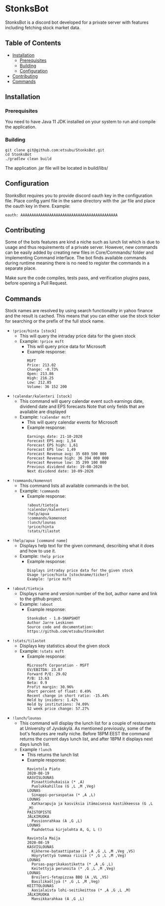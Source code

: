 # StonksBot

StonksBot is a discord bot developed for a private server with features including fetching stock market data.

## Table of Contents

  * [Installation](#Installation)
    * [Prerequisites](#Prerequisites)
    * [Building](#Building)
    * [Configuration](#Configuration)
  * [Contributing](#Contributing)
  * [Commands](#Commands)

## Installation

### Prerequisites
You need to have Java 11 JDK installed on your system to run and compile the application.

### Building

```
git clone git@github.com:etsubu/StonksBot.git
cd StonksBot
./gradlew clean build
```

The application .jar file will be located in build/libs/

## Configuration

StonksBot requires you to provide discord oauth key in the configuration file. 
Place config.yaml file in the same directory with the .jar file and place the oauth key in there. 
Example: 

```
oauth: AAAAAAAAAAAAAAAAAAAAAAAAAAAAAAAAAAAAAAAAAAAA
```

## Contributing

Some of the bots features are kind a niche such as lunch list which is due to usage and thus requirements of a 
private server. However, new commands can be easily added by creating new files in Core/Commands/ folder and 
implementing Command interface. The bot finds available commands during runtime meaning there is no need to register 
the commands in a separate place. 

Make sure the code compiles, tests pass, and verification plugins pass, before opening a Pull Request.

## Commands

Stock names are resolved by using search functionality in yahoo finance and the result is cached. This 
means that you can either use the stock ticker for searching or the prefix of the full stock name.
* `!price/hinta [stock]`
    * This will query the intraday price data for the given stock
    * Example: `!price msft`
        * This will query price data for Microsoft
        * Example response: 
            ```
          MSFT
          Price: 213.02
          Change: -0.73%
          Open: 213.86
          High: 216.25
          Low: 212.85
          Volume: 36 152 200
          ```
* `!calendar/kalenteri [stock]`
    * This command will query calendar event such earnings date, dividend date and EPS forecasts
    Note that only fields that are available are displayed
    * Example: `!calendar msft`
        * This will query calendar events for Microsoft
        * Example response:
            ```
          Earnings date: 21-10-2020
          Forecast EPS avg: 1,54
          Forecast EPS high: 1,61
          Forecast EPS low: 1,49
          Forecast Revenue avg: 35 689 500 000
          Forecast Revenue high: 36 394 000 000
          Forecast Revenue low: 35 299 100 000
          Previous dividend date: 19-08-2020
          Next dividend date: 10-09-2020
          ```
* `!commands/komennot`
   * This command lists all available commands in the bot. 
   * Example: `!commands`
        * Example response:
            ```
          !about/tietoja
          !calendar/kalenteri
          !help/apua
          !commands/komennot
          !lunch/lounas
          !price/hinta
          !stats/tilastot
          ```
* `!help/apua [command name]`
   * Displays help text for the given command, describing what it does and how to use it.
   * Example: `!help price`
        * Example response:
            ```
          Displays intraday price data for the given stock
          Usage !price/hinta [stockname/ticker]
          Example: !price msft
          ```
* `!about/tietoja`
   * Displays name and version number of the bot, author name and link to the github project.
   * Example: `!about`
        * Example response:
            ```
          StonksBot - 1.0-SNAPSHOT
          Author Jarre Leskinen
          Source code and documentation: https://github.com/etsubu/StonksBot
          ```
* `!stats/tilastot`
   * Displays key statistics about the given stock
   * Example: `!stats msft`
        * Example response:
            ```
          Microsoft Corporation - MSFT
          EV/EBITDA: 23.87
          Forward P/E: 29.02
          P/B: 13.63
          Beta: 0.9
          Profit margin: 30.96%
          Short percent of float: 0.49%
          Recent change in short ratio: -15.44%
          Held by insiders: 1.42%
          Held by institutions: 74.09%
          52 week price change: 57.27%
          ```
* `!lunch/lounas`
    * This command will display the lunch list for a couple of restaurants at University of Jyväskylä. 
    As mentioned previously, some of the bot's features are really niche. Before 18PM EEST the command 
    returns the current days lunch list, and after 18PM it displays next days lunch list.
    * Example `!lunch`
        * This returns the lunch list
        * Example response: 
            ```
          Ravintola Piato
          2020-08-19
          KASVISLOUNAS
              Pinaattiohukaisia (* ,A)
              Puolukkahilloa (G ,L ,M ,Veg)
          LOUNAS
              Sinappi-porsaspataa (* ,A ,L)
          LOUNAS
              Katkarapuja ja kasviksia itämaisessa kastikkeessa (G ,L ,M)
          PAISTOPISTE
          JÄLKIRUOKA
              Passionrahkaa (A ,G ,L)
          LOUNAS
              Paahdettua kirjolohta A, G, L ()
          
          Ravintola Maija
          2020-08-19
          KASVISLOUNAS
              Kikherne-bataattipataa (* ,A ,G ,L ,M ,Veg ,VS)
              Höyrytettyä tummaa riisiä (* ,G ,L ,M ,Veg)
          LOUNAS
              Porsas-paprikakastiketta (* ,A ,G ,L)
              Keitettyjä perunoita (* ,G ,L ,M ,Veg)
          LOUNAS
              Broileri-fetapizzaa BBQ (A ,VL ,VS)
              Basilikaöljyä (* ,G ,L ,M ,Veg)
          KEITTOLOUNAS
              Aasialaista lohi-seitikeittoa (* ,A ,G ,L ,M)
          JÄLKIRUOKA
              Mansikkarahkaa (A ,G ,L)
          ```
        
